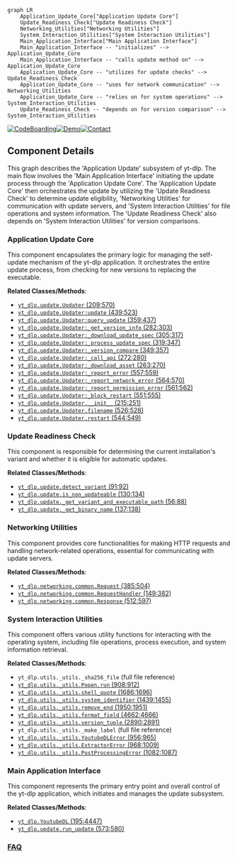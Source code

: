 ```mermaid
graph LR
    Application_Update_Core["Application Update Core"]
    Update_Readiness_Check["Update Readiness Check"]
    Networking_Utilities["Networking Utilities"]
    System_Interaction_Utilities["System Interaction Utilities"]
    Main_Application_Interface["Main Application Interface"]
    Main_Application_Interface -- "initializes" --> Application_Update_Core
    Main_Application_Interface -- "calls update method on" --> Application_Update_Core
    Application_Update_Core -- "utilizes for update checks" --> Update_Readiness_Check
    Application_Update_Core -- "uses for network communication" --> Networking_Utilities
    Application_Update_Core -- "relies on for system operations" --> System_Interaction_Utilities
    Update_Readiness_Check -- "depends on for version comparison" --> System_Interaction_Utilities
```
[![CodeBoarding](https://img.shields.io/badge/Generated%20by-CodeBoarding-9cf?style=flat-square)](https://github.com/CodeBoarding/GeneratedOnBoardings)[![Demo](https://img.shields.io/badge/Try%20our-Demo-blue?style=flat-square)](https://www.codeboarding.org/demo)[![Contact](https://img.shields.io/badge/Contact%20us%20-%20contact@codeboarding.org-lightgrey?style=flat-square)](mailto:contact@codeboarding.org)

## Component Details

This graph describes the 'Application Update' subsystem of yt-dlp. The main flow involves the 'Main Application Interface' initiating the update process through the 'Application Update Core'. The 'Application Update Core' then orchestrates the update by utilizing the 'Update Readiness Check' to determine update eligibility, 'Networking Utilities' for communication with update servers, and 'System Interaction Utilities' for file operations and system information. The 'Update Readiness Check' also depends on 'System Interaction Utilities' for version comparisons.

### Application Update Core
This component encapsulates the primary logic for managing the self-update mechanism of the yt-dlp application. It orchestrates the entire update process, from checking for new versions to replacing the executable.


**Related Classes/Methods**:

- <a href="https://github.com/yt-dlp/yt-dlp/blob/master/yt_dlp/update.py#L209-L570" target="_blank" rel="noopener noreferrer">`yt_dlp.update.Updater` (209:570)</a>
- <a href="https://github.com/yt-dlp/yt-dlp/blob/master/yt_dlp/update.py#L439-L523" target="_blank" rel="noopener noreferrer">`yt_dlp.update.Updater:update` (439:523)</a>
- <a href="https://github.com/yt-dlp/yt-dlp/blob/master/yt_dlp/update.py#L359-L437" target="_blank" rel="noopener noreferrer">`yt_dlp.update.Updater:query_update` (359:437)</a>
- <a href="https://github.com/yt-dlp/yt-dlp/blob/master/yt_dlp/update.py#L282-L303" target="_blank" rel="noopener noreferrer">`yt_dlp.update.Updater:_get_version_info` (282:303)</a>
- <a href="https://github.com/yt-dlp/yt-dlp/blob/master/yt_dlp/update.py#L305-L317" target="_blank" rel="noopener noreferrer">`yt_dlp.update.Updater:_download_update_spec` (305:317)</a>
- <a href="https://github.com/yt-dlp/yt-dlp/blob/master/yt_dlp/update.py#L319-L347" target="_blank" rel="noopener noreferrer">`yt_dlp.update.Updater:_process_update_spec` (319:347)</a>
- <a href="https://github.com/yt-dlp/yt-dlp/blob/master/yt_dlp/update.py#L349-L357" target="_blank" rel="noopener noreferrer">`yt_dlp.update.Updater:_version_compare` (349:357)</a>
- <a href="https://github.com/yt-dlp/yt-dlp/blob/master/yt_dlp/update.py#L272-L280" target="_blank" rel="noopener noreferrer">`yt_dlp.update.Updater:_call_api` (272:280)</a>
- <a href="https://github.com/yt-dlp/yt-dlp/blob/master/yt_dlp/update.py#L263-L270" target="_blank" rel="noopener noreferrer">`yt_dlp.update.Updater:_download_asset` (263:270)</a>
- <a href="https://github.com/yt-dlp/yt-dlp/blob/master/yt_dlp/update.py#L557-L559" target="_blank" rel="noopener noreferrer">`yt_dlp.update.Updater:_report_error` (557:559)</a>
- <a href="https://github.com/yt-dlp/yt-dlp/blob/master/yt_dlp/update.py#L564-L570" target="_blank" rel="noopener noreferrer">`yt_dlp.update.Updater:_report_network_error` (564:570)</a>
- <a href="https://github.com/yt-dlp/yt-dlp/blob/master/yt_dlp/update.py#L561-L562" target="_blank" rel="noopener noreferrer">`yt_dlp.update.Updater:_report_permission_error` (561:562)</a>
- <a href="https://github.com/yt-dlp/yt-dlp/blob/master/yt_dlp/update.py#L551-L555" target="_blank" rel="noopener noreferrer">`yt_dlp.update.Updater:_block_restart` (551:555)</a>
- <a href="https://github.com/yt-dlp/yt-dlp/blob/master/yt_dlp/update.py#L215-L251" target="_blank" rel="noopener noreferrer">`yt_dlp.update.Updater.__init__` (215:251)</a>
- <a href="https://github.com/yt-dlp/yt-dlp/blob/master/yt_dlp/update.py#L526-L528" target="_blank" rel="noopener noreferrer">`yt_dlp.update.Updater.filename` (526:528)</a>
- <a href="https://github.com/yt-dlp/yt-dlp/blob/master/yt_dlp/update.py#L544-L549" target="_blank" rel="noopener noreferrer">`yt_dlp.update.Updater.restart` (544:549)</a>


### Update Readiness Check
This component is responsible for determining the current installation's variant and whether it is eligible for automatic updates.


**Related Classes/Methods**:

- <a href="https://github.com/yt-dlp/yt-dlp/blob/master/yt_dlp/update.py#L91-L92" target="_blank" rel="noopener noreferrer">`yt_dlp.update.detect_variant` (91:92)</a>
- <a href="https://github.com/yt-dlp/yt-dlp/blob/master/yt_dlp/update.py#L130-L134" target="_blank" rel="noopener noreferrer">`yt_dlp.update.is_non_updateable` (130:134)</a>
- <a href="https://github.com/yt-dlp/yt-dlp/blob/master/yt_dlp/update.py#L56-L88" target="_blank" rel="noopener noreferrer">`yt_dlp.update._get_variant_and_executable_path` (56:88)</a>
- <a href="https://github.com/yt-dlp/yt-dlp/blob/master/yt_dlp/update.py#L137-L138" target="_blank" rel="noopener noreferrer">`yt_dlp.update._get_binary_name` (137:138)</a>


### Networking Utilities
This component provides core functionalities for making HTTP requests and handling network-related operations, essential for communicating with update servers.


**Related Classes/Methods**:

- <a href="https://github.com/yt-dlp/yt-dlp/blob/master/yt_dlp/networking/common.py#L385-L504" target="_blank" rel="noopener noreferrer">`yt_dlp.networking.common.Request` (385:504)</a>
- <a href="https://github.com/yt-dlp/yt-dlp/blob/master/yt_dlp/networking/common.py#L149-L382" target="_blank" rel="noopener noreferrer">`yt_dlp.networking.common.RequestHandler` (149:382)</a>
- <a href="https://github.com/yt-dlp/yt-dlp/blob/master/yt_dlp/networking/common.py#L512-L597" target="_blank" rel="noopener noreferrer">`yt_dlp.networking.common.Response` (512:597)</a>


### System Interaction Utilities
This component offers various utility functions for interacting with the operating system, including file operations, process execution, and system information retrieval.


**Related Classes/Methods**:

- `yt_dlp.utils._utils._sha256_file` (full file reference)
- <a href="https://github.com/yt-dlp/yt-dlp/blob/master/yt_dlp/utils/_utils.py#L908-L912" target="_blank" rel="noopener noreferrer">`yt_dlp.utils._utils.Popen.run` (908:912)</a>
- <a href="https://github.com/yt-dlp/yt-dlp/blob/master/yt_dlp/utils/_utils.py#L1686-L1696" target="_blank" rel="noopener noreferrer">`yt_dlp.utils._utils.shell_quote` (1686:1696)</a>
- <a href="https://github.com/yt-dlp/yt-dlp/blob/master/yt_dlp/utils/_utils.py#L1439-L1455" target="_blank" rel="noopener noreferrer">`yt_dlp.utils._utils.system_identifier` (1439:1455)</a>
- <a href="https://github.com/yt-dlp/yt-dlp/blob/master/yt_dlp/utils/_utils.py#L1950-L1951" target="_blank" rel="noopener noreferrer">`yt_dlp.utils._utils.remove_end` (1950:1951)</a>
- <a href="https://github.com/yt-dlp/yt-dlp/blob/master/yt_dlp/utils/_utils.py#L4662-L4666" target="_blank" rel="noopener noreferrer">`yt_dlp.utils._utils.format_field` (4662:4666)</a>
- <a href="https://github.com/yt-dlp/yt-dlp/blob/master/yt_dlp/utils/_utils.py#L2890-L2891" target="_blank" rel="noopener noreferrer">`yt_dlp.utils._utils.version_tuple` (2890:2891)</a>
- `yt_dlp.utils._utils._make_label` (full file reference)
- <a href="https://github.com/yt-dlp/yt-dlp/blob/master/yt_dlp/utils/_utils.py#L956-L965" target="_blank" rel="noopener noreferrer">`yt_dlp.utils._utils.YoutubeDLError` (956:965)</a>
- <a href="https://github.com/yt-dlp/yt-dlp/blob/master/yt_dlp/utils/_utils.py#L968-L1009" target="_blank" rel="noopener noreferrer">`yt_dlp.utils._utils.ExtractorError` (968:1009)</a>
- <a href="https://github.com/yt-dlp/yt-dlp/blob/master/yt_dlp/utils/_utils.py#L1082-L1087" target="_blank" rel="noopener noreferrer">`yt_dlp.utils._utils.PostProcessingError` (1082:1087)</a>


### Main Application Interface
This component represents the primary entry point and overall control of the yt-dlp application, which initiates and manages the update subsystem.


**Related Classes/Methods**:

- <a href="https://github.com/yt-dlp/yt-dlp/blob/master/yt_dlp/YoutubeDL.py#L195-L4447" target="_blank" rel="noopener noreferrer">`yt_dlp.YoutubeDL` (195:4447)</a>
- <a href="https://github.com/yt-dlp/yt-dlp/blob/master/yt_dlp/update.py#L573-L580" target="_blank" rel="noopener noreferrer">`yt_dlp.update.run_update` (573:580)</a>




### [FAQ](https://github.com/CodeBoarding/GeneratedOnBoardings/tree/main?tab=readme-ov-file#faq)